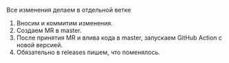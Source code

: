 Все изменения делаем в отдельной ветке

1. Вносим и коммитим изменения.
2. Создаем MR в master.
3. После принятия MR и влива кода в master, запускаем GitHub Action с новой версией.
4. Обязательно в releases пишем, что поменялось.

